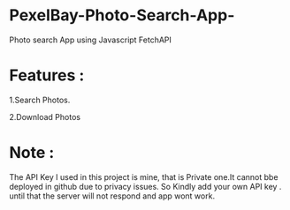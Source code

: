 # PexelBay-Photo-Search-App-
Photo search App using Javascript FetchAPI


# Features : 

1.Search Photos.

2.Download Photos


# Note :

The API Key I used in this project is mine, that is Private one.It cannot bbe deployed in github due to privacy issues. So Kindly add your own API key . until that the server will not respond and app wont work.
